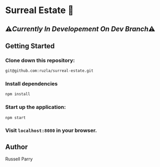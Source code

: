 # Surreal Estate :house_with_garden:

## :warning:***Currently In Developement On Dev Branch***:warning:

## Getting Started

### Clone down this repository:

```bash
git@github.com:ruzla/surreal-estate.git
```

### Install dependencies

```bash
npm install
```

### Start up the application:

```bash
npm start
```

### Visit `localhost:8080` in your browser.

## Author

Russell Parry
